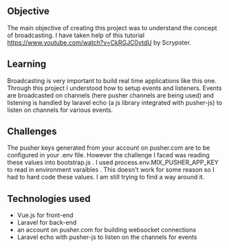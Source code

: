 ## Objective
The main objective of creating this project was to understand the concept of broadcasting. I have taken help of this tutorial https://www.youtube.com/watch?v=CkRGJC0ytdU by Scrypster. 

## Learning  
Broadcasting is very important to build real time applications like this one. Through this project I understood how to setup events and listeners. Events are broadcasted on channels (here pusher channels are being used) and listening is handled by laravel echo (a js library integrated with pusher-js) to listen on channels for various events.

## Challenges
The pusher keys generated from your account on pusher.com are to be configured in your .env file. However the challenge I faced was reading these values into bootstrap.js . I used process.env.MIX_PUSHER_APP_KEY to read in environment varaibles . This doesn't work for some reason so I had to hard code these values. I am still trying to find a way around it.

## Technologies used
- Vue.js for front-end
- Laravel for back-end
- an account on pusher.com for building websocket connections
- Laravel echo with pusher-js to listen on the channels for events
